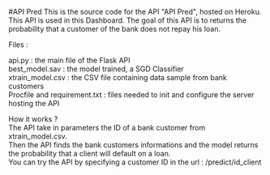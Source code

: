 #API Pred
This is the source code for the API "API Pred", hosted on Heroku.
This API is used in this Dashboard.
The goal of this API is to returns the probability that a customer of the bank does not repay his loan.

Files :

api.py : the main file of the Flask API  
best_model.sav : the model trained, a SGD Classifier  
xtrain_model.csv : the CSV file containing data sample from bank customers  
Procfile and requirement.txt : files needed to init and configure the server hosting the API  

How it works ?  
The API take in parameters the ID of a bank customer from xtrain_model.csv.  
Then the API finds the bank customers informations and the model returns the probability that a client will default on a loan.  
You can try the API by specifying a customer ID in the url : /predict/id_client  

